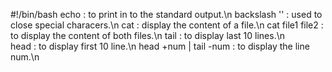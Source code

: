 #!/bin/bash
echo : to print in to the standard output.\n backslash '\' : used to close special characers.\n cat : display the content of a file.\n cat file1 file2 : to display the content of both files.\n tail : to display last 10 lines.\n   
head : to display first 10 line.\n
head +num | tail -num : to display the line num.\n
